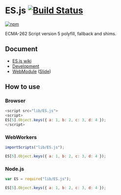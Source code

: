 # ES.js [![Build Status](https://travis-ci.org/uupaa/ES.js.png)](http://travis-ci.org/uupaa/ES.js)

[![npm](https://nodei.co/npm/uupaa.es.js.png?downloads=true&stars=true)](https://nodei.co/npm/uupaa.es.js/)

ECMA-262 Script version 5 polyfill, fallback and shims.

## Document

- [ES.js wiki](https://github.com/uupaa/ES.js/wiki/ES)
- [Development](https://github.com/uupaa/WebModule/wiki/Development)
- [WebModule](https://github.com/uupaa/WebModule) ([Slide](http://uupaa.github.io/Slide/slide/WebModule/index.html))

## How to use

### Browser

```js
<script src="lib/ES.js">
<script>
ES[5].Object.keys({ a: 1, b: 2, c: 3, d: 4 });
</script>
```

### WebWorkers

```js
importScripts("lib/ES.js");

ES[5].Object.keys({ a: 1, b: 2, c: 3, d: 4 });
```

### Node.js

```js
var ES = require("lib/ES.js");

ES[5].Object.keys({ a: 1, b: 2, c: 3, d: 4 });
```

